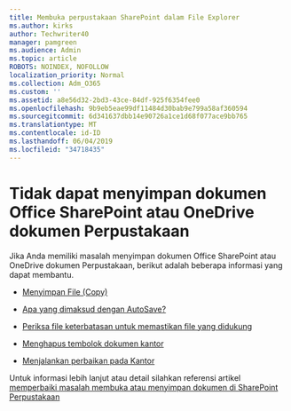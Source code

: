 ```yaml
---
title: Membuka perpustakaan SharePoint dalam File Explorer
ms.author: kirks
author: Techwriter40
manager: pamgreen
ms.audience: Admin
ms.topic: article
ROBOTS: NOINDEX, NOFOLLOW
localization_priority: Normal
ms.collection: Adm_O365
ms.custom: ''
ms.assetid: a8e56d32-2bd3-43ce-84df-925f6354fee0
ms.openlocfilehash: 9b9eb5eae99df11484d30bab9e799a58af360594
ms.sourcegitcommit: 6d341637dbb14e90726a1ce1d68f077ace9bb765
ms.translationtype: MT
ms.contentlocale: id-ID
ms.lasthandoff: 06/04/2019
ms.locfileid: "34718435"
---
```

# <a name="cannot-save-office-documents-to-sharepoint-or-onedrive-document-library"></a>Tidak dapat menyimpan dokumen Office SharePoint atau OneDrive dokumen Perpustakaan

Jika Anda memiliki masalah menyimpan dokumen Office SharePoint atau OneDrive dokumen Perpustakaan, berikut adalah beberapa informasi yang dapat membantu.


- [Menyimpan File (Copy)](https://support.office.com/en-us/article/save-a-file-in-microsoft-office-a7f0a209-ad22-4212-bb53-6cd8e801a6fb)

- [Apa yang dimaksud dengan AutoSave?](https://support.office.com/en-us/article/what-is-autosave-6d6bd723-ebfd-4e40-b5f6-ae6e8088f7a5)

- [Periksa file keterbatasan untuk memastikan file yang didukung](https://support.office.com/en-us/article/Invalid-file-names-and-file-types-in-OneDrive-OneDrive-for-Business-and-SharePoint-64883a5d-228e-48f5-b3d2-eb39e07630fa)

- [Menghapus tembolok dokumen kantor](https://support.office.com/en-us/article/Delete-your-Office-Document-Cache-b1d3765e-d71b-4bb8-99ca-acd22c42995d)

- [Menjalankan perbaikan pada Kantor](https://support.office.com/en-US/Article/Repair-an-Office-application-7821d4b6-7c1d-4205-aa0e-a6b40c5bb88b)

Untuk informasi lebih lanjut atau detail silahkan referensi artikel [memperbaiki masalah membuka atau menyimpan dokumen di SharePoint Perpustakaan](https://support.office.com/en-us/article/Fix-problems-opening-documents-in-SharePoint-libraries-31329FA1-4AD0-47FC-95D8-BB0C5B12A536)

